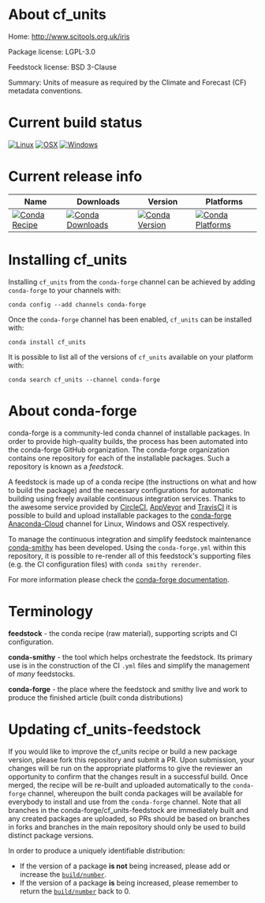 About cf_units
==============

Home: http://www.scitools.org.uk/iris

Package license: LGPL-3.0

Feedstock license: BSD 3-Clause

Summary: Units of measure as required by the Climate and Forecast (CF) metadata conventions.



Current build status
====================

[![Linux](https://img.shields.io/circleci/project/github/conda-forge/cf_units-feedstock/master.svg?label=Linux)](https://circleci.com/gh/conda-forge/cf_units-feedstock)
[![OSX](https://img.shields.io/travis/conda-forge/cf_units-feedstock/master.svg?label=macOS)](https://travis-ci.org/conda-forge/cf_units-feedstock)
[![Windows](https://img.shields.io/appveyor/ci/conda-forge/cf_units-feedstock/master.svg?label=Windows)](https://ci.appveyor.com/project/conda-forge/cf-units-feedstock/branch/master)

Current release info
====================

| Name | Downloads | Version | Platforms |
| --- | --- | --- | --- |
| [![Conda Recipe](https://img.shields.io/badge/recipe-cf_units-green.svg)](https://anaconda.org/conda-forge/cf_units) | [![Conda Downloads](https://img.shields.io/conda/dn/conda-forge/cf_units.svg)](https://anaconda.org/conda-forge/cf_units) | [![Conda Version](https://img.shields.io/conda/vn/conda-forge/cf_units.svg)](https://anaconda.org/conda-forge/cf_units) | [![Conda Platforms](https://img.shields.io/conda/pn/conda-forge/cf_units.svg)](https://anaconda.org/conda-forge/cf_units) |

Installing cf_units
===================

Installing `cf_units` from the `conda-forge` channel can be achieved by adding `conda-forge` to your channels with:

```
conda config --add channels conda-forge
```

Once the `conda-forge` channel has been enabled, `cf_units` can be installed with:

```
conda install cf_units
```

It is possible to list all of the versions of `cf_units` available on your platform with:

```
conda search cf_units --channel conda-forge
```


About conda-forge
=================

conda-forge is a community-led conda channel of installable packages.
In order to provide high-quality builds, the process has been automated into the
conda-forge GitHub organization. The conda-forge organization contains one repository
for each of the installable packages. Such a repository is known as a *feedstock*.

A feedstock is made up of a conda recipe (the instructions on what and how to build
the package) and the necessary configurations for automatic building using freely
available continuous integration services. Thanks to the awesome service provided by
[CircleCI](https://circleci.com/), [AppVeyor](https://www.appveyor.com/)
and [TravisCI](https://travis-ci.org/) it is possible to build and upload installable
packages to the [conda-forge](https://anaconda.org/conda-forge)
[Anaconda-Cloud](https://anaconda.org/) channel for Linux, Windows and OSX respectively.

To manage the continuous integration and simplify feedstock maintenance
[conda-smithy](https://github.com/conda-forge/conda-smithy) has been developed.
Using the ``conda-forge.yml`` within this repository, it is possible to re-render all of
this feedstock's supporting files (e.g. the CI configuration files) with ``conda smithy rerender``.

For more information please check the [conda-forge documentation](https://conda-forge.org/docs/).

Terminology
===========

**feedstock** - the conda recipe (raw material), supporting scripts and CI configuration.

**conda-smithy** - the tool which helps orchestrate the feedstock.
                   Its primary use is in the construction of the CI ``.yml`` files
                   and simplify the management of *many* feedstocks.

**conda-forge** - the place where the feedstock and smithy live and work to
                  produce the finished article (built conda distributions)


Updating cf_units-feedstock
===========================

If you would like to improve the cf_units recipe or build a new
package version, please fork this repository and submit a PR. Upon submission,
your changes will be run on the appropriate platforms to give the reviewer an
opportunity to confirm that the changes result in a successful build. Once
merged, the recipe will be re-built and uploaded automatically to the
`conda-forge` channel, whereupon the built conda packages will be available for
everybody to install and use from the `conda-forge` channel.
Note that all branches in the conda-forge/cf_units-feedstock are
immediately built and any created packages are uploaded, so PRs should be based
on branches in forks and branches in the main repository should only be used to
build distinct package versions.

In order to produce a uniquely identifiable distribution:
 * If the version of a package **is not** being increased, please add or increase
   the [``build/number``](https://conda.io/docs/user-guide/tasks/build-packages/define-metadata.html#build-number-and-string).
 * If the version of a package **is** being increased, please remember to return
   the [``build/number``](https://conda.io/docs/user-guide/tasks/build-packages/define-metadata.html#build-number-and-string)
   back to 0.
